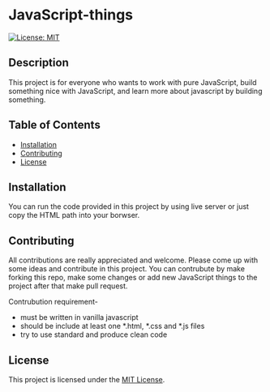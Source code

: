# JavaScript-things

[![License: MIT](https://img.shields.io/badge/License-MIT-yellow.svg)](https://opensource.org/licenses/MIT)

## Description

This project is for everyone who wants to work with pure JavaScript, build something nice with JavaScript, and learn more about javascript by building something.

## Table of Contents

- [Installation](#installation)
- [Contributing](#contributing)
- [License](#license)

## Installation

You can run the code provided in this project by using live server or just copy the HTML path into your borwser.

## Contributing

All contributions are really appreciated and welcome. Please come up with some ideas and contribute in this project. You can contrubute by make forking this repo, make some changes or add new JavaScript things to the project after that make pull request. 


Contrubution requirement-
- must be written in vanilla javascript
- should be include at least one *.html, *.css and *.js files
- try to use standard and produce clean code   

## License

This project is licensed under the [MIT License](LICENSE).
